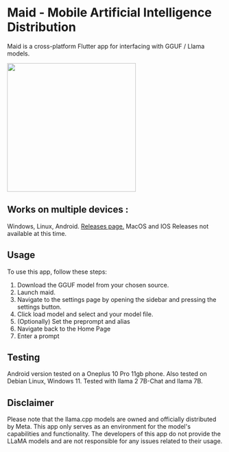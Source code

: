 # Maid - Mobile Artificial Intelligence Distribution
Maid is a cross-platform Flutter app for interfacing with GGUF / Llama models.

<img src="https://github.com/danemadsen/maid/blob/main/assets/demo.jpg?raw=true" width="300">

## Works on multiple devices :
Windows, Linux, Android.
[Releases page.](https://github.com/danemadsen/maid/releases)
MacOS and IOS Releases not available at this time.

## Usage
To use this app, follow these steps:

1. Download the GGUF model from your chosen source.
2. Launch maid.
3. Navigate to the settings page by opening the sidebar and pressing the settings button.
4. Click load model and select and your model file.
5. (Optionally) Set the preprompt and alias
6. Navigate back to the Home Page
7. Enter a prompt

## Testing
Android version tested on a Oneplus 10 Pro 11gb phone.
Also tested on Debian Linux, Windows 11.
Tested with llama 2 7B-Chat and llama 7B.

## Disclaimer
Please note that the llama.cpp models are owned and officially distributed by Meta. This app only serves as an environment for the model's 
capabilities and functionality. The developers of this app do not provide the LLaMA models and are not responsible for any issues related to their usage.



